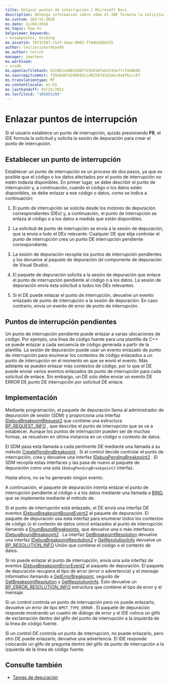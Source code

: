 ```yaml
---
title: Enlazar puntos de interrupción | Microsoft Docs
description: Obtenga información sobre cómo el IDE formula la solicitud de un punto de interrupción y solicita a la sesión de depuración que cree el punto de interrupción cuando un usuario establece un punto de interrupción.
ms.custom: SEO-VS-2020
ms.date: 11/04/2016
ms.topic: how-to
helpviewer_keywords:
- breakpoints, binding
ms.assetid: 70737387-c52f-4dae-8865-77d4b203bf25
author: leslierichardson95
ms.author: lerich
manager: jmartens
ms.workload:
- vssdk
ms.openlocfilehash: 622d61c6083288f7293258feb3743ef7cfdd0b8b
ms.sourcegitcommit: f2916d8fd296b92cc402597d1d1eecda4f6cccbf
ms.translationtype: MT
ms.contentlocale: es-ES
ms.lasthandoff: 03/25/2021
ms.locfileid: "105055289"
---
```

# <a name="bind-breakpoints"></a>Enlazar puntos de interrupción
Si el usuario establece un punto de interrupción, quizás presionando **F9**, el IDE formula la solicitud y solicita la sesión de depuración para crear el punto de interrupción.

## <a name="set-a-breakpoint"></a>Establecer un punto de interrupción
 Establecer un punto de interrupción es un proceso de dos pasos, ya que es posible que el código o los datos afectados por el punto de interrupción no estén todavía disponibles. En primer lugar, se debe describir el punto de interrupción y, a continuación, cuando el código o los datos estén disponibles, se debe enlazar a ese código o datos, como se indica a continuación:

1. El punto de interrupción se solicita desde los motores de depuración correspondientes (DEs) y, a continuación, el punto de interrupción se enlaza al código o a los datos a medida que están disponibles.

2. La solicitud de punto de interrupción se envía a la sesión de depuración, que la envía a todo el DEs relevante. Cualquier DE que elija controlar el punto de interrupción crea un punto DE interrupción pendiente correspondiente.

3. La sesión de depuración recopila los puntos de interrupción pendientes y los devuelve al paquete de depuración (el componente de depuración de Visual Studio).

4. El paquete de depuración solicita a la sesión de depuración que enlace el punto de interrupción pendiente al código o a los datos. La sesión de depuración envía esta solicitud a todos los DEs relevantes.

5. Si el DE puede enlazar el punto de interrupción, devuelve un evento enlazado de punto de interrupción a la sesión de depuración. En caso contrario, envía un evento de error de punto de interrupción.

## <a name="pending-breakpoints"></a>Puntos de interrupción pendientes
 Un punto de interrupción pendiente puede enlazar a varias ubicaciones de código. Por ejemplo, una línea de código fuente para una plantilla de C++ se puede enlazar a cada secuencia de código generada a partir de la plantilla. La sesión de depuración puede usar un evento enlazado de punto de interrupción para enumerar los contextos de código enlazados a un punto de interrupción en el momento en que se envió el evento. Más adelante se pueden enlazar más contextos de código, por lo que el DE puede enviar varios eventos enlazados de punto de interrupción para cada solicitud de enlace. Sin embargo, un DE solo debe enviar un evento DE ERROR DE punto DE interrupción por solicitud DE enlace.

## <a name="implementation"></a>Implementación
 Mediante programación, el paquete de depuración llama al administrador de depuración de sesión (SDM) y proporciona una interfaz [IDebugBreakpointRequest2](../../extensibility/debugger/reference/idebugbreakpointrequest2.md) que contiene una estructura [BP_REQUEST_INFO](../../extensibility/debugger/reference/bp-request-info.md) , que describe el punto de interrupción que se va a establecer. Aunque los puntos de interrupción pueden ser de muchas formas, se resuelven en última instancia en un código o contexto de datos.

 El SDM pasa esta llamada a cada pertinente DE mediante una llamada a su método [CreatePendingBreakpoint](../../extensibility/debugger/reference/idebugengine2-creatependingbreakpoint.md) . Si el control decide controlar el punto de interrupción, crea y devuelve una interfaz [IDebugPendingBreakpoint2](../../extensibility/debugger/reference/idebugpendingbreakpoint2.md) . El SDM recopila estas interfaces y las pasa de nuevo al paquete de depuración como una sola `IDebugPendingBreakpoint2` interfaz.

 Hasta ahora, no se ha generado ningún evento.

 A continuación, el paquete de depuración intenta enlazar el punto de interrupción pendiente al código o a los datos mediante una llamada a [BIND](../../extensibility/debugger/reference/idebugpendingbreakpoint2-bind.md), que se implementa mediante el método de.

 Si el punto de interrupción está enlazado, el DE envía una interfaz DE eventos [IDebugBreakpointBoundEvent2](../../extensibility/debugger/reference/idebugbreakpointboundevent2.md) al paquete de depuración. El paquete de depuración usa esta interfaz para enumerar todos los contextos de código (o el contexto de datos único) enlazados al punto de interrupción llamando a [EnumBoundBreakpoints](../../extensibility/debugger/reference/idebugbreakpointboundevent2-enumboundbreakpoints.md), que devuelve una o más interfaces [IDebugBoundBreakpoint2](../../extensibility/debugger/reference/idebugboundbreakpoint2.md) . La interfaz [GetBreakpointResolution](../../extensibility/debugger/reference/idebugboundbreakpoint2-getbreakpointresolution.md) devuelve una interfaz [IDebugBreakpointResolution2](../../extensibility/debugger/reference/idebugbreakpointresolution2.md) y [GetResolutionInfo](../../extensibility/debugger/reference/idebugbreakpointresolution2-getresolutioninfo.md) devuelve un [BP_RESOLUTION_INFO](../../extensibility/debugger/reference/bp-resolution-info.md) Unión que contiene el código o el contexto de datos.

 Si no puede enlazar el punto de interrupción, envía una sola interfaz de eventos [IDebugBreakpointErrorEvent2](../../extensibility/debugger/reference/idebugbreakpointerrorevent2.md) al paquete de depuración. El paquete de depuración recupera el tipo de error (error o advertencia) y el mensaje informativo llamando a [GetErrorBreakpoint](../../extensibility/debugger/reference/idebugbreakpointerrorevent2-geterrorbreakpoint.md), seguido de [GetBreakpointResolution](../../extensibility/debugger/reference/idebugerrorbreakpoint2-getbreakpointresolution.md) y [GetResolutionInfo](../../extensibility/debugger/reference/idebugerrorbreakpointresolution2-getresolutioninfo.md). Esto devuelve un [BP_ERROR_RESOLUTION_INFO](../../extensibility/debugger/reference/bp-error-resolution-info.md) estructura que contiene el tipo de error y el mensaje.

 Si un control controla un punto de interrupción pero no puede enlazarlo, devuelve un error de tipo `BPET_TYPE_ERROR` . El paquete de depuración responde mostrando un cuadro de diálogo de error y el IDE coloca un glifo de exclamación dentro del glifo del punto de interrupción a la izquierda de la línea de código fuente.

 Si un control DE controla un punto de interrupción, no puede enlazarlo, pero otro DE puede enlazarlo, devuelve una advertencia. El IDE responde colocando un glifo de pregunta dentro del glifo de punto de interrupción a la izquierda de la línea de código fuente.

## <a name="see-also"></a>Consulte también
- [Tareas de depuración](../../extensibility/debugger/debugging-tasks.md)
